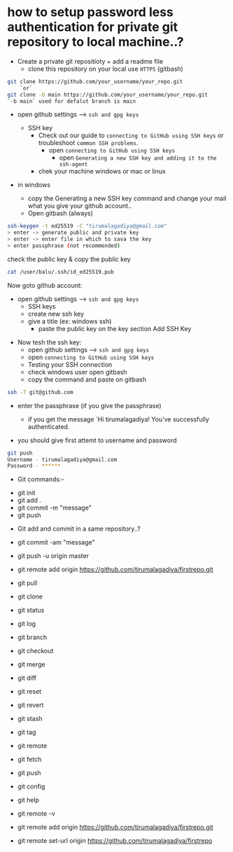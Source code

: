# how to setup password less authentication for private git repository to local machine..?

- Create a private git repositioty + add a readme file
  - clone this repository on your local use `HTTPS` (gitbash)

```sh
git clone https://github.com/your_username/your_repo.git 
    `or`
git clone -b main https://github.com/your_username/your_repo.git
`-b main` used for defalut branch is main
```

- open github settings --> `ssh and gpg keys`
  - SSH key
    - Check out our guide to `connecting to GitHub using SSH keys` or troubleshoot `common SSH problems`.
      - open `connecting to GitHub using SSH keys`
        - open `Generating a new SSH key and adding it to the ssh-agent`
    - chek your machine windows or mac or linux

- in windows
  - copy the Generating a new SSH key command and change your mail what you give your github account..
  - Open gitbash (always)

```sh
ssh-keygen -t ed25519 -C "tirumalagadiya@gmail.com"
> enter -> generate public and private key
> enter -> enter file in which to sava the key
> enter passphrase (not recommended)
```

check the public key & copy the public key

```sh
cat /user/balu/.ssh/id_ed25519.pub
```

Now goto github account:

- open github settings --> `ssh and gpg keys`
  - SSH keys
  - create new ssh key
  - give a title (ex: windows ssh)
    - paste the public key on the key section
Add SSH Key

* Now tesh the ssh key:
  - open github settings --> `ssh and gpg keys`
  - open `connecting to GitHub using SSH keys`
  - Testing your SSH connection
  - check windows user open gitbash 
  - copy the command and paste on gitbash

```sh
ssh -T git@github.com
```

- enter the passphrase (if you give the passphrase)
  - if you get the message `Hi tirumalagadiya! You've successfully authenticated.

- you should give first attemt to username and password

```sh
git push
Username - tirumalagadiya@gmail.com
Password - ******
```

* Git commands:-

- git init
- git add .
- git commit -m "message"
- git push

* Git add and commit in a same repository..?

- git commit -am "message"

- git push -u origin master
- git remote add origin https://github.com/tirumalagadiya/firstrepo.git
- git pull
- git clone
- git status
- git log
- git branch
- git checkout
- git merge
- git diff
- git reset
- git revert
- git stash
- git tag
- git remote
- git fetch
- git push
- git config
- git help
- git remote -v
- git remote add origin https://github.com/tirumalagadiya/firstrepo.git
- git remote set-url origin https://github.com/tirumalagadiya/firstrepo
